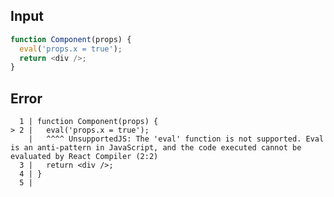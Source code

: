 
## Input

```javascript
function Component(props) {
  eval('props.x = true');
  return <div />;
}

```


## Error

```
  1 | function Component(props) {
> 2 |   eval('props.x = true');
    |   ^^^^ UnsupportedJS: The 'eval' function is not supported. Eval is an anti-pattern in JavaScript, and the code executed cannot be evaluated by React Compiler (2:2)
  3 |   return <div />;
  4 | }
  5 |
```
          
      